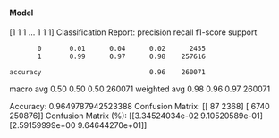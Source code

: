 #### Model
[1 1 1 ... 1 1 1]
Classification Report:
              precision    recall  f1-score   support

           0       0.01      0.04      0.02      2455
           1       0.99      0.97      0.98    257616

    accuracy                           0.96    260071
   macro avg       0.50      0.50      0.50    260071
weighted avg       0.98      0.96      0.97    260071

Accuracy: 0.9649787942523388
Confusion Matrix:
[[    87   2368]
 [  6740 250876]]
Confusion Matrix (%):
[[3.34524034e-02 9.10520589e-01]
 [2.59159999e+00 9.64644270e+01]]
